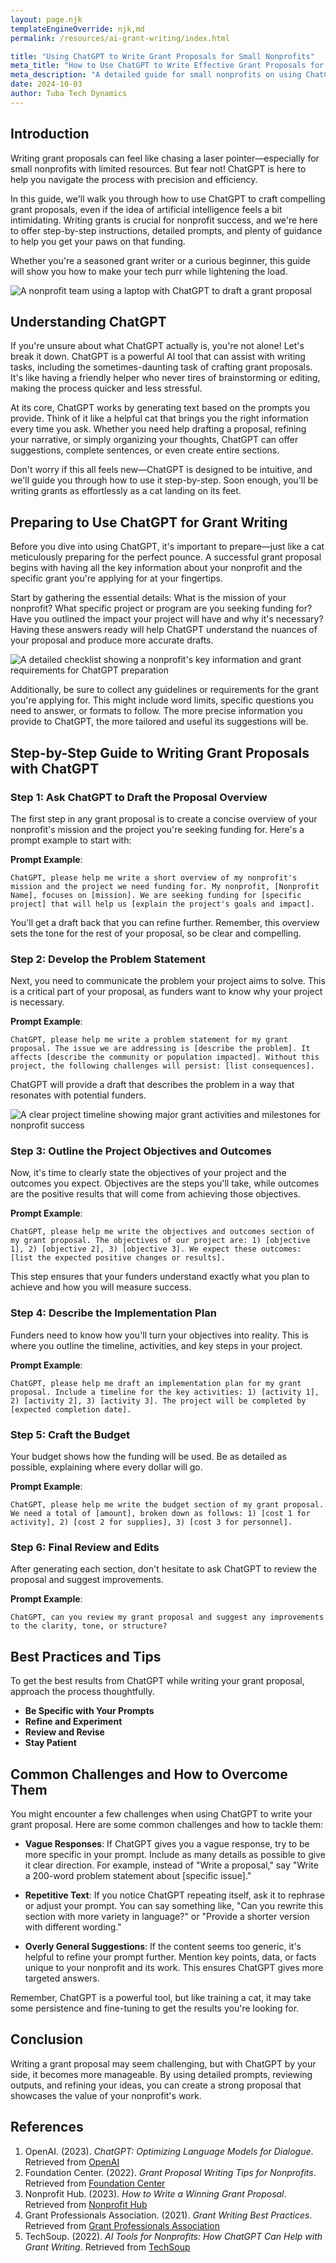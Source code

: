 ```yaml
---
layout: page.njk
templateEngineOverride: njk,md
permalink: /resources/ai-grant-writing/index.html

title: "Using ChatGPT to Write Grant Proposals for Small Nonprofits"
meta_title: "How to Use ChatGPT to Write Effective Grant Proposals for Small Nonprofits"
meta_description: "A detailed guide for small nonprofits on using ChatGPT to write grant proposals, with step-by-step instructions, detailed prompt examples, and helpful tips."
date: 2024-10-03
author: Tuba Tech Dynamics
---
```


## Introduction

Writing grant proposals can feel like chasing a laser pointer—especially for small nonprofits with limited resources. But fear not! ChatGPT is here to help you navigate the process with precision and efficiency.

In this guide, we'll walk you through how to use ChatGPT to craft compelling grant proposals, even if the idea of artificial intelligence feels a bit intimidating. Writing grants is crucial for nonprofit success, and we're here to offer step-by-step instructions, detailed prompts, and plenty of guidance to help you get your paws on that funding.

Whether you're a seasoned grant writer or a curious beginner, this guide will show you how to make your tech purr while lightening the load.

![A nonprofit team using a laptop with ChatGPT to draft a grant proposal](/assets/images/resources/ai-grant-writing/u3343843948_A_playful_cat_sitting_next_to_a_computer_helping__b87e53c7-b341-4042-bff9-7ad3cda4a00b_1.png)

## Understanding ChatGPT

If you're unsure about what ChatGPT actually is, you're not alone! Let's break it down. ChatGPT is a powerful AI tool that can assist with writing tasks, including the sometimes-daunting task of crafting grant proposals. It's like having a friendly helper who never tires of brainstorming or editing, making the process quicker and less stressful.

At its core, ChatGPT works by generating text based on the prompts you provide. Think of it like a helpful cat that brings you the right information every time you ask. Whether you need help drafting a proposal, refining your narrative, or simply organizing your thoughts, ChatGPT can offer suggestions, complete sentences, or even create entire sections.

Don't worry if this all feels new—ChatGPT is designed to be intuitive, and we'll guide you through how to use it step-by-step. Soon enough, you'll be writing grants as effortlessly as a cat landing on its feet.

## Preparing to Use ChatGPT for Grant Writing

Before you dive into using ChatGPT, it's important to prepare—just like a cat meticulously preparing for the perfect pounce. A successful grant proposal begins with having all the key information about your nonprofit and the specific grant you're applying for at your fingertips.

Start by gathering the essential details: What is the mission of your nonprofit? What specific project or program are you seeking funding for? Have you outlined the impact your project will have and why it's necessary? Having these answers ready will help ChatGPT understand the nuances of your proposal and produce more accurate drafts.

![A detailed checklist showing a nonprofit's key information and grant requirements for ChatGPT preparation](/assets/images/resources/ai-grant-writing/u3343843948_A_nonprofit_manager_carefully_reviewing_documents_68e77e8a-8660-458d-91b7-213de24c629c_3.png)

Additionally, be sure to collect any guidelines or requirements for the grant you're applying for. This might include word limits, specific questions you need to answer, or formats to follow. The more precise information you provide to ChatGPT, the more tailored and useful its suggestions will be.

## Step-by-Step Guide to Writing Grant Proposals with ChatGPT

### Step 1: Ask ChatGPT to Draft the Proposal Overview

The first step in any grant proposal is to create a concise overview of your nonprofit's mission and the project you're seeking funding for. Here's a prompt example to start with:

**Prompt Example**:
```prompt
ChatGPT, please help me write a short overview of my nonprofit's mission and the project we need funding for. My nonprofit, [Nonprofit Name], focuses on [mission]. We are seeking funding for [specific project] that will help us [explain the project's goals and impact].
```

You'll get a draft back that you can refine further. Remember, this overview sets the tone for the rest of your proposal, so be clear and compelling.

### Step 2: Develop the Problem Statement

Next, you need to communicate the problem your project aims to solve. This is a critical part of your proposal, as funders want to know why your project is necessary.

**Prompt Example**:
```prompt
ChatGPT, please help me write a problem statement for my grant proposal. The issue we are addressing is [describe the problem]. It affects [describe the community or population impacted]. Without this project, the following challenges will persist: [list consequences].
```

ChatGPT will provide a draft that describes the problem in a way that resonates with potential funders.

![A clear project timeline showing major grant activities and milestones for nonprofit success](/assets/images/resources/ai-grant-writing/u3343843948_A_project_implementation_plan_laid_out_on_a_chart_6c1fcd3e-9c60-4a4b-9627-6f755a03a595_0.png)

### Step 3: Outline the Project Objectives and Outcomes

Now, it's time to clearly state the objectives of your project and the outcomes you expect. Objectives are the steps you'll take, while outcomes are the positive results that will come from achieving those objectives.

**Prompt Example**:
```prompt
ChatGPT, please help me write the objectives and outcomes section of my grant proposal. The objectives of our project are: 1) [objective 1], 2) [objective 2], 3) [objective 3]. We expect these outcomes: [list the expected positive changes or results].
```

This step ensures that your funders understand exactly what you plan to achieve and how you will measure success.

### Step 4: Describe the Implementation Plan

Funders need to know how you'll turn your objectives into reality. This is where you outline the timeline, activities, and key steps in your project.

**Prompt Example**:
```prompt
ChatGPT, please help me draft an implementation plan for my grant proposal. Include a timeline for the key activities: 1) [activity 1], 2) [activity 2], 3) [activity 3]. The project will be completed by [expected completion date].
```

### Step 5: Craft the Budget

Your budget shows how the funding will be used. Be as detailed as possible, explaining where every dollar will go.

**Prompt Example**:
```prompt
ChatGPT, please help me write the budget section of my grant proposal. We need a total of [amount], broken down as follows: 1) [cost 1 for activity], 2) [cost 2 for supplies], 3) [cost 3 for personnel].
```

### Step 6: Final Review and Edits

After generating each section, don't hesitate to ask ChatGPT to review the proposal and suggest improvements.

**Prompt Example**:
```prompt
ChatGPT, can you review my grant proposal and suggest any improvements to the clarity, tone, or structure?
```

## Best Practices and Tips

To get the best results from ChatGPT while writing your grant proposal, approach the process thoughtfully.

- **Be Specific with Your Prompts**
- **Refine and Experiment**
- **Review and Revise**
- **Stay Patient**

## Common Challenges and How to Overcome Them

You might encounter a few challenges when using ChatGPT to write your grant proposal. Here are some common challenges and how to tackle them:

- **Vague Responses**: If ChatGPT gives you a vague response, try to be more specific in your prompt. Include as many details as possible to give it clear direction. For example, instead of "Write a proposal," say "Write a 200-word problem statement about [specific issue]."

- **Repetitive Text**: If you notice ChatGPT repeating itself, ask it to rephrase or adjust your prompt. You can say something like, "Can you rewrite this section with more variety in language?" or "Provide a shorter version with different wording."

- **Overly General Suggestions**: If the content seems too generic, it's helpful to refine your prompt further. Mention key points, data, or facts unique to your nonprofit and its work. This ensures ChatGPT gives more targeted answers.

Remember, ChatGPT is a powerful tool, but like training a cat, it may take some persistence and fine-tuning to get the results you're looking for.

## Conclusion

Writing a grant proposal may seem challenging, but with ChatGPT by your side, it becomes more manageable. By using detailed prompts, reviewing outputs, and refining your ideas, you can create a strong proposal that showcases the value of your nonprofit's work.

## References

1. OpenAI. (2023). *ChatGPT: Optimizing Language Models for Dialogue*. Retrieved from [OpenAI](https://openai.com/chatgpt)
2. Foundation Center. (2022). *Grant Proposal Writing Tips for Nonprofits*. Retrieved from [Foundation Center](https://foundationcenter.org/grant-proposal-writing-tips)
3. Nonprofit Hub. (2023). *How to Write a Winning Grant Proposal*. Retrieved from [Nonprofit Hub](https://nonprofithub.org/grant-writing/winning-grant-proposals/)
4. Grant Professionals Association. (2021). *Grant Writing Best Practices*. Retrieved from [Grant Professionals Association](https://grantprofessionals.org/grant-writing-best-practices)
5. TechSoup. (2022). *AI Tools for Nonprofits: How ChatGPT Can Help with Grant Writing*. Retrieved from [TechSoup](https://techsoup.org/ai-tools-nonprofits)
